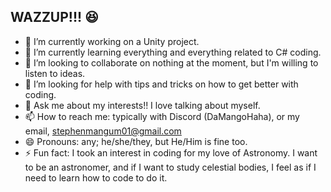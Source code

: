 ## WAZZUP!!! 😆

- 🔭 I’m currently working on a Unity project.
- 🌱 I’m currently learning everything and everything related to C# coding.
- 👯 I’m looking to collaborate on nothing at the moment, but I'm willing to listen to ideas.
- 🤔 I’m looking for help with tips and tricks on how to get better with coding.
- 💬 Ask me about my interests!! I love talking about myself.
- 📫 How to reach me: typically with Discord (DaMangoHaha), or my email, stephenmangum01@gmail.com
- 😄 Pronouns: any; he/she/they, but He/Him is fine too.
- ⚡ Fun fact: I took an interest in coding for my love of Astronomy. I want to be an astronomer, and if I want to study celestial bodies, I feel as if I need to learn how to code to do it.
